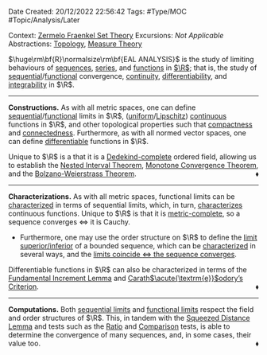 <div class="topSpace"></div>

Date Created: 20/12/2022 22:56:42
Tags: #Type/MOC #Topic/Analysis/Later

Context: [Zermelo Fraenkel Set Theory](obsidian://open?file=TODO)
Excursions: <i>Not Applicable</i>
Abstractions: [Topology](obsidian://open?file=TODO), [Measure Theory](obsidian://open?file=TODO)

$\huge\rm\bf{R}\normalsize\rm\bf{EAL ANALYSIS}$ is the study of limiting behaviours of [sequences](Sequences%20in%20R.md), [series](Infinite%20Series.md), and [functions](Functions%20in%20R.md) in [$\R$](Real%20Numbers.md); that is, the study of [sequential](Sequential%20Limits%20in%20R.md)/[functional](Functional%20Limits%20in%20R.md) convergence, [continuity](Continuous%20Function%20in%20R.md), [differentiability](Differentiable%20Function%20and%20Derivative%20in%20R.md), and [integrability](obsidian://open?file=TODO) in $\R$.

---

<b>Constructions.</b> As with all metric spaces, one can define [sequential](Sequential%20Limits%20in%20R.md)/[functional](Functional%20Limits%20in%20R.md) limits in $\R$, ([uniform](Uniform%20Continuity.md)/[Lipschitz](Lipschitz%20Continuity.md)) [continuous](Continuous%20Function%20in%20R.md) functions in $\R$, and other topological properties such that [compactness](Compact%20Space.md) and [connectedness](obsidian://open?file=TODO). Furthermore, as with all normed vector spaces, one can define [differentiable](Differentiable%20Function%20and%20Derivative%20in%20R.md) functions in $\R$.

Unique to $\R$ is a that it is a [Dedekind-complete](Dedekind-complete%20Ordered%20Set.md) ordered field, allowing us to establish the [Nested Interval Theorem](Nested%20Interval%20Theorem.md), [Monotone Convergence Theorem](Monotone%20Convergence%20Theorem.md), and the [Bolzano-Weierstrass Theorem](Bolzano-Weierstrass%20Theorem.md).<span style="float:right;">$\blacklozenge$</span>

---

<b>Characterizations.</b> As with all metric spaces, functional limits can be [characterized](Sequential%20Criterion%20for%20Functional%20Limits.md) in terms of sequential limits, which, in turn, [characterizes](Sequential%20and%20functional%20limit%20characterizations%20of%20continuity.md) continuous functions. Unique to $\R$ is that it is [metric-complete](Metric-completeness%20of%20R.md), so a sequence converges $\Leftrightarrow$ it is Cauchy.
* Furthermore, one may use the order structure on $\R$ to define the [limit superior$/$inferior](Limit%20Superior%20and%20Inferior.md) of a bounded sequence, which can be [characterized](Criteria%20for%20limit%20superior%20and%20inferior.md) in several ways, and the [limits coincide $\Leftrightarrow$ the sequence converges](Convergence%20Criteria%20in%20R.md).

Differentiable functions in $\R$ can also be characterized in terms of the [Fundamental Increment Lemma](Fundamental%20Increment%20Lemma.md) and [Carath$\acute{\textrm{e}}$odory’s Criterion](Caratheodory's%20Differentation%20Criterion.md).<span style="float:right;">$\blacklozenge$</span>

---

<b>Computations.</b> Both [sequential limits](Sequential%20Limit%20Theorems%20in%20R.md) and [functional limits](Functional%20Limit%20Theorems%20in%20R.md) respect the field and order structures of $\R$. This, in tandem with the [Squeezed Distance Lemma](Squeezed%20Distance%20Lemma.md) and tests such as the [Ratio](Ratio%20Test%20(Sequence).md) and [Comparison](Comparison%20Test%20(Sequence).md) tests, is able to determine the convergence of many sequences, and, in some cases, their value too.<span style="float:right;">$\blacklozenge$</span>
